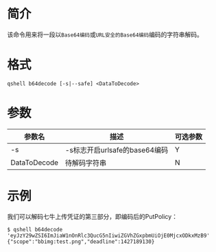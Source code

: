 # 简介

该命令用来将一段以`Base64编码`或`URL安全的Base64编码`编码的字符串解码。

# 格式

```
qshell b64decode [-s|--safe] <DataToDecode>
```

# 参数

|参数名|描述|可选参数|
|---------|-----------|----------|
|-s |-s标志开启urlsafe的base64编码 |Y|
|DataToDecode|待解码字符串|N|

# 示例

我们可以解码七牛上传凭证的第三部分，即编码后的PutPolicy：

```
$ qshell b64decode 'eyJzY29wZSI6ImJiaW1nOnRlc3QucG5nIiwiZGVhZGxpbmUiOjE0MjcxODkxMzB9'
{"scope":"bbimg:test.png","deadline":1427189130}
```
